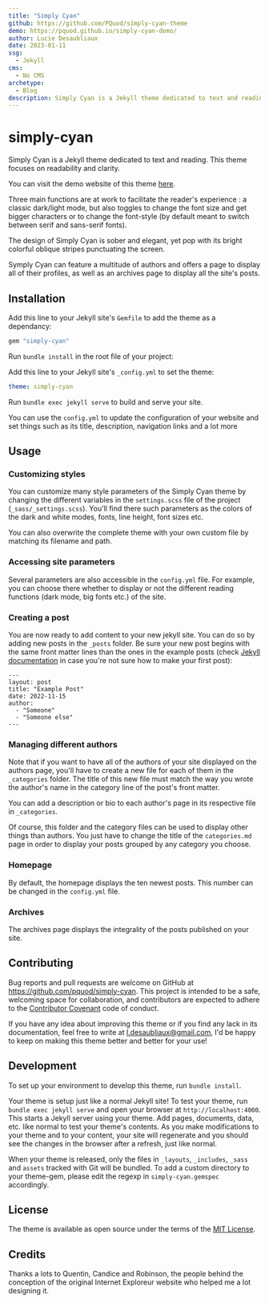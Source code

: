 ```yaml
---
title: "Simply Cyan"
github: https://github.com/PQuod/simply-cyan-theme
demo: https://pquod.github.io/simply-cyan-demo/
author: Lucie Desaubliaux
date: 2023-01-11
ssg:
  - Jekyll
cms:
  - No CMS
archetype:
  - Blog
description: Simply Cyan is a Jekyll theme dedicated to text and reading. This theme focuses on readability and clarity. Different available functions are at work to facilitate the reader's experience. 
---
```


# simply-cyan

Simply Cyan is a Jekyll theme dedicated to text and reading. This theme focuses on readability and clarity.

You can visit the demo website of this theme [here](https://pquod.github.io/simply-cyan-demo/).

Three main functions are at work to facilitate the reader's experience : a classic dark/light mode, but also toggles to change the font size and get bigger characters or to change the font-style (by default meant to switch between serif and sans-serif fonts).

The design of Simply Cyan is sober and elegant, yet pop with its bright colorful oblique stripes punctuating the screen.

Symply Cyan can feature a multitude of authors and offers a page to display all of their profiles, as well as an archives page to display all the site's posts.


## Installation

Add this line to your Jekyll site's `Gemfile` to add the theme as a dependancy:

```ruby
gem "simply-cyan"
```

Run `bundle install` in the root file of your project: 

Add this line to your Jekyll site's `_config.yml` to set the theme:

```yaml
theme: simply-cyan
```

Run `bundle exec jekyll serve` to build and serve your site.

You can use the `config.yml` to update the configuration of your website and set things such as its title, description, navigation links and a lot more

## Usage

### Customizing styles

You can customize many style parameters of the Simply Cyan theme by changing the different variables in the `settings.scss` file of the project (`_sass/_settings.scss`). You'll find there such parameters as the colors of the dark and white modes, fonts, line height, font sizes etc. 

You can also overwrite the complete theme with your own custom file by matching its filename and path.

### Accessing site parameters

Several parameters are also accessible in the `config.yml` file. For example, you can choose there whether to display or not the different reading functions (dark mode, big fonts etc.) of the site.

### Creating a post

You are now ready to add content to your new jekyll site. You can do so by adding new posts in the `_posts` folder. Be sure your new post begins with the same front matter lines than the ones in the example posts  (check [Jekyll documentation](https://jekyllrb.com/docs/posts/) in case you're not sure how to make your first post):

```
---
layout: post
title: "Example Post"
date: 2022-11-15
author:
  - "Someone"
  - "Someone else"
---
```

### Managing different authors

Note that if you want to have all of the authors of your site displayed on the authors page, you'll have to create a new file for each of them in the `_categories` folder. The title of this new file must match the way you wrote the author's name in the category line of the post's front matter.

You can add a description or bio to each author's page in its respective file in `_categories`.

Of course, this folder and the category files can be used to display other things than authors. You just have to change the title of the `categories.md` page in order to display your posts grouped by any category you choose.

### Homepage

By default, the homepage displays the ten newest posts. This number can be changed in the `config.yml` file.

### Archives

The archives page displays the integrality of the posts published on your site.

## Contributing

Bug reports and pull requests are welcome on GitHub at https://github.com/pquod/simply-cyan. This project is intended to be a safe, welcoming space for collaboration, and contributors are expected to adhere to the [Contributor Covenant](http://contributor-covenant.org) code of conduct.

If you have any idea about improving this theme or if you find any lack in its documentation, feel free to write at l.desaubliaux@gmail.com, I'd be happy to keep on making this theme better and better for your use!

## Development

To set up your environment to develop this theme, run `bundle install`.

Your theme is setup just like a normal Jekyll site! To test your theme, run `bundle exec jekyll serve` and open your browser at `http://localhost:4000`. This starts a Jekyll server using your theme. Add pages, documents, data, etc. like normal to test your theme's contents. As you make modifications to your theme and to your content, your site will regenerate and you should see the changes in the browser after a refresh, just like normal.

When your theme is released, only the files in `_layouts`, `_includes`, `_sass` and `assets` tracked with Git will be bundled.
To add a custom directory to your theme-gem, please edit the regexp in `simply-cyan.gemspec` accordingly.

## License

The theme is available as open source under the terms of the [MIT License](https://opensource.org/licenses/MIT).

## Credits

Thanks a lots to Quentin, Candice and Robinson, the people behind the conception of the original Internet Exploreur website who helped me a lot designing it.
